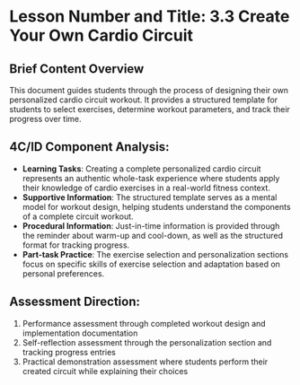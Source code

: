 # Lesson Number and Title: 3.3 Create Your Own Cardio Circuit

## Brief Content Overview
This document guides students through the process of designing their own personalized cardio circuit workout. It provides a structured template for students to select exercises, determine workout parameters, and track their progress over time.

## 4C/ID Component Analysis:
- **Learning Tasks**: Creating a complete personalized cardio circuit represents an authentic whole-task experience where students apply their knowledge of cardio exercises in a real-world fitness context.
- **Supportive Information**: The structured template serves as a mental model for workout design, helping students understand the components of a complete circuit workout.
- **Procedural Information**: Just-in-time information is provided through the reminder about warm-up and cool-down, as well as the structured format for tracking progress.
- **Part-task Practice**: The exercise selection and personalization sections focus on specific skills of exercise selection and adaptation based on personal preferences.

## Assessment Direction:
1. Performance assessment through completed workout design and implementation documentation
2. Self-reflection assessment through the personalization section and tracking progress entries
3. Practical demonstration assessment where students perform their created circuit while explaining their choices